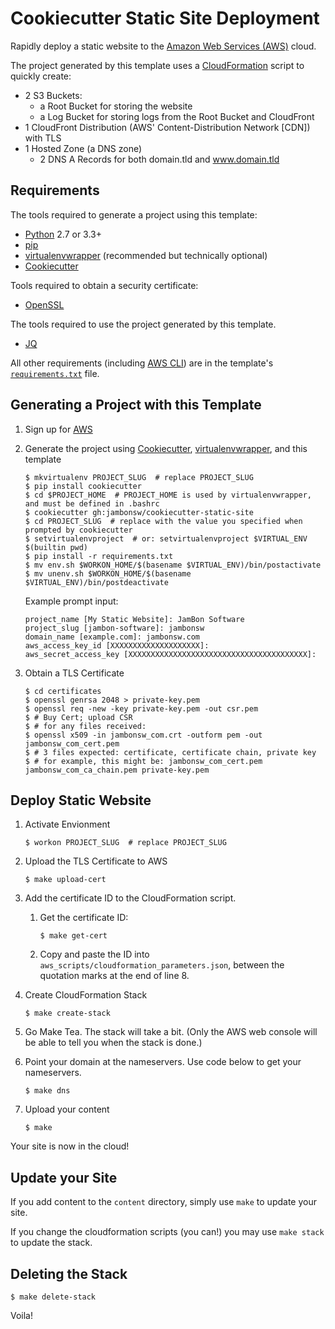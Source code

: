 # Cookiecutter Static Site Deployment

Rapidly deploy a static website to the [Amazon Web Services (AWS)](https://aws.amazon.com/) cloud.

The project generated by this template uses a [CloudFormation](https://aws.amazon.com/cloudformation/) script to quickly create:

- 2 S3 Buckets:
    - a Root Bucket for storing the website
    - a Log Bucket for storing logs from the Root Bucket and CloudFront
- 1 CloudFront Distribution (AWS' Content-Distribution Network [CDN])
  with TLS
- 1 Hosted Zone (a DNS zone)
    - 2 DNS A Records for both domain.tld and www.domain.tld


## Requirements

The tools required to generate a project using this template:

- [Python](https://www.python.org/) 2.7 or 3.3+
- [pip](https://pip.pypa.io/)
- [virtualenvwrapper](https://pypi.python.org/pypi/virtualenvwrapper) (recommended but technically optional)
- [Cookiecutter](https://github.com/audreyr/cookiecutter)

Tools required to obtain a security certificate:

- [OpenSSL](https://www.openssl.org/)

The tools required to use the project generated by this template.

- [JQ](https://stedolan.github.io/jq/)

All other requirements (including [AWS
CLI](https://pypi.python.org/pypi/awscli)) are in the template's
[`requirements.txt`](https://github.com/jambonsw/cookiecutter-static-site/blob/master/%7B%7B%20cookiecutter.project_slug%20%7D%7D/requirements.txt)
file.


## Generating a Project with this Template

1. Sign up for [AWS](http://aws.amazon.com/)
2. Generate the project using
   [Cookiecutter](https://github.com/audreyr/cookiecutter),
   [virtualenvwrapper](https://pypi.python.org/pypi/virtualenvwrapper), and
   this template

    ```console
    $ mkvirtualenv PROJECT_SLUG  # replace PROJECT_SLUG
    $ pip install cookiecutter
    $ cd $PROJECT_HOME  # PROJECT_HOME is used by virtualenvwrapper, and must be defined in .bashrc
    $ cookiecutter gh:jambonsw/cookiecutter-static-site
    $ cd PROJECT_SLUG  # replace with the value you specified when prompted by cookiecutter
    $ setvirtualenvproject  # or: setvirtualenvproject $VIRTUAL_ENV $(builtin pwd)
    $ pip install -r requirements.txt
    $ mv env.sh $WORKON_HOME/$(basename $VIRTUAL_ENV)/bin/postactivate
    $ mv unenv.sh $WORKON_HOME/$(basename $VIRTUAL_ENV)/bin/postdeactivate
    ```
    
    Example prompt input:
    ```console
    project_name [My Static Website]: JamBon Software
    project_slug [jambon-software]: jambonsw
    domain_name [example.com]: jambonsw.com
    aws_access_key_id [XXXXXXXXXXXXXXXXXXXX]:
    aws_secret_access_key [XXXXXXXXXXXXXXXXXXXXXXXXXXXXXXXXXXXXXXXX]: 
    ```

3. Obtain a TLS Certificate

    ```console
    $ cd certificates
    $ openssl genrsa 2048 > private-key.pem
    $ openssl req -new -key private-key.pem -out csr.pem
    $ # Buy Cert; upload CSR
    $ # for any files received:
    $ openssl x509 -in jambonsw_com.crt -outform pem -out jambonsw_com_cert.pem
    $ # 3 files expected: certificate, certificate chain, private key
    $ # for example, this might be: jambonsw_com_cert.pem jambonsw_com_ca_chain.pem private-key.pem
    ```

## Deploy Static Website

1. Activate Envionment

    ```console
    $ workon PROJECT_SLUG  # replace PROJECT_SLUG
    ```

2. Upload the TLS Certificate to AWS

    ```console
    $ make upload-cert
    ```

3. Add the certificate ID to the CloudFormation script.

    1. Get the certificate ID:

        ```console
        $ make get-cert
        ```

    2. Copy and paste the ID into 
       `aws_scripts/cloudformation_parameters.json`,
       between the quotation marks at the end of line 8.


3. Create CloudFormation Stack

    ```console
    $ make create-stack
    ```

4. Go Make Tea. The stack will take a bit. (Only the AWS web console
   will be able to tell you when the stack is done.)

5. Point your domain at the nameservers. Use code below to get your
   nameservers.

    ```console
    $ make dns
    ```

6. Upload your content

    ```console
    $ make
    ```

Your site is now in the cloud!

## Update your Site

If you add content to the `content` directory, simply use `make` to
update your site.

If you change the cloudformation scripts (you can!) you may use `make
stack` to update the stack.

## Deleting the Stack

```console
$ make delete-stack
```

Voila!
